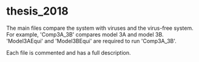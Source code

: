 # thesis_2018

The main files compare the system with viruses and the virus-free system. For example, 'Comp3A_3B' compares model 3A and model 3B. 'Model3AEqui' and 'Model3BEqui' are required to run 'Comp3A_3B'.

Each file is commented and has a full description. 
